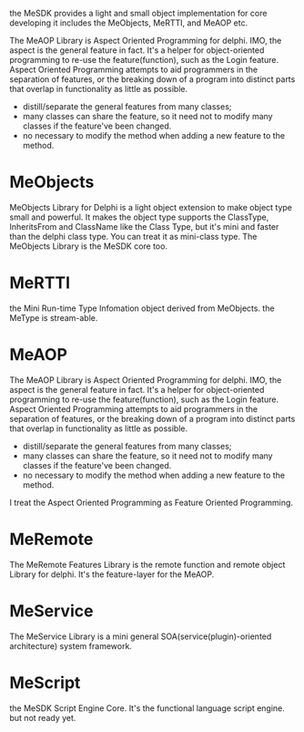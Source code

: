 the MeSDK provides a light and small object implementation for core developing
it includes the MeObjects, MeRTTI, and MeAOP etc.

The MeAOP Library is Aspect Oriented Programming for delphi. IMO, the aspect is the general feature in fact. It's a helper for
object-oriented programming to re-use the feature(function), such as the Login feature. Aspect Oriented Programming
attempts to aid programmers in the separation of features, or the breaking down of a program into distinct parts that
overlap in functionality as little as possible.

  * distill/separate the general features from many classes;
  * many classes can share the feature, so it need not to modify many classes if the feature've been changed.
  * no necessary to modify the method when adding a new feature to the method.


# MeObjects #
MeObjects Library for Delphi is a light object extension to make object type small and powerful. It makes the object type
supports the ClassType, InheritsFrom and ClassName like the Class Type, but it's mini and faster than the delphi class type.
You can treat it as mini-class type. The MeObjects Library is the MeSDK core too.

# MeRTTI #
the Mini Run-time Type Infomation object derived from MeObjects. the MeType is stream-able.

# MeAOP #
The MeAOP Library is Aspect Oriented Programming for delphi. IMO, the aspect is the general feature in fact. It's a helper for
object-oriented programming to re-use the feature(function), such as the Login feature. Aspect Oriented Programming
attempts to aid programmers in the separation of features, or the breaking down of a program into distinct parts that
overlap in functionality as little as possible.

  * distill/separate the general features from many classes;
  * many classes can share the feature, so it need not to modify many classes if the feature've been changed.
  * no necessary to modify the method when adding a new feature to the method.

I treat the Aspect Oriented Programming as Feature Oriented Programming.

# MeRemote #
The MeRemote Features Library is the remote function and remote object Library for delphi. It's the feature-layer for the MeAOP.

# MeService #
The MeService Library is a mini general SOA(service(plugin)-oriented architecture) system framework.

# MeScript #
the MeSDK Script Engine Core. It's the functional language script engine. but not ready yet.

